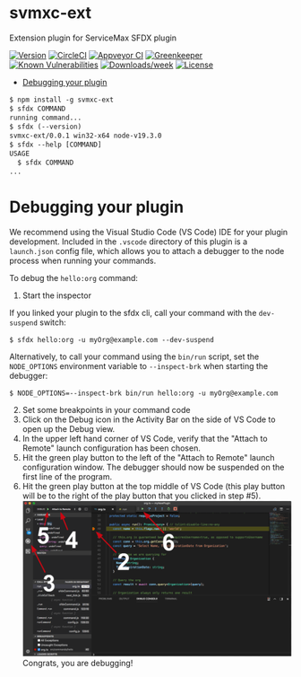 svmxc-ext
=========

Extension plugin for ServiceMax SFDX plugin

[![Version](https://img.shields.io/npm/v/svmxc-ext.svg)](https://npmjs.org/package/svmxc-ext)
[![CircleCI](https://circleci.com/gh/deepakandeli/svmxc-ext/tree/master.svg?style=shield)](https://circleci.com/gh/deepakandeli/svmxc-ext/tree/master)
[![Appveyor CI](https://ci.appveyor.com/api/projects/status/github/deepakandeli/svmxc-ext?branch=master&svg=true)](https://ci.appveyor.com/project/heroku/svmxc-ext/branch/master)
[![Greenkeeper](https://badges.greenkeeper.io/deepakandeli/svmxc-ext.svg)](https://greenkeeper.io/)
[![Known Vulnerabilities](https://snyk.io/test/github/deepakandeli/svmxc-ext/badge.svg)](https://snyk.io/test/github/deepakandeli/svmxc-ext)
[![Downloads/week](https://img.shields.io/npm/dw/svmxc-ext.svg)](https://npmjs.org/package/svmxc-ext)
[![License](https://img.shields.io/npm/l/svmxc-ext.svg)](https://github.com/deepakandeli/svmxc-ext/blob/master/package.json)

<!-- toc -->
* [Debugging your plugin](#debugging-your-plugin)
<!-- tocstop -->
<!-- install -->
<!-- usage -->
```sh-session
$ npm install -g svmxc-ext
$ sfdx COMMAND
running command...
$ sfdx (--version)
svmxc-ext/0.0.1 win32-x64 node-v19.3.0
$ sfdx --help [COMMAND]
USAGE
  $ sfdx COMMAND
...
```
<!-- usagestop -->
<!-- commands -->

<!-- commandsstop -->
<!-- debugging-your-plugin -->
# Debugging your plugin
We recommend using the Visual Studio Code (VS Code) IDE for your plugin development. Included in the `.vscode` directory of this plugin is a `launch.json` config file, which allows you to attach a debugger to the node process when running your commands.

To debug the `hello:org` command: 
1. Start the inspector
  
If you linked your plugin to the sfdx cli, call your command with the `dev-suspend` switch: 
```sh-session
$ sfdx hello:org -u myOrg@example.com --dev-suspend
```
  
Alternatively, to call your command using the `bin/run` script, set the `NODE_OPTIONS` environment variable to `--inspect-brk` when starting the debugger:
```sh-session
$ NODE_OPTIONS=--inspect-brk bin/run hello:org -u myOrg@example.com
```

2. Set some breakpoints in your command code
3. Click on the Debug icon in the Activity Bar on the side of VS Code to open up the Debug view.
4. In the upper left hand corner of VS Code, verify that the "Attach to Remote" launch configuration has been chosen.
5. Hit the green play button to the left of the "Attach to Remote" launch configuration window. The debugger should now be suspended on the first line of the program. 
6. Hit the green play button at the top middle of VS Code (this play button will be to the right of the play button that you clicked in step #5).
<br><img src=".images/vscodeScreenshot.png" width="480" height="278"><br>
Congrats, you are debugging!
